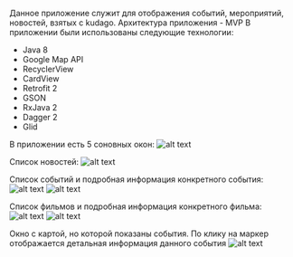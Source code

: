 Данное приложение служит для отображения событий, мероприятий, новостей, взятых с kudago. 
Архитектура приложения - MVP
В приложении были использованы следующие технологии:
  - Java 8
  - Google Map API
  - RecyclerView
  - CardView
  - Retrofit 2
  - GSON
  - RxJava 2
  - Dagger 2
  - Glid
  
В приложении есть 5 соновных окон:
![alt text](screenshots/Снимок1.JPG)​

Список новостей:
![alt text](screenshots/Снимок2.JPG)​

Список событий и подробная информация конкретного события:
![alt text](screenshots/Снимок3.JPG)​ ![alt text](screenshots/Снимок4.JPG)​

Список фильмов и подробная информация конкретного фильма:
![alt text](screenshots/Снимок5.JPG)​ ![alt text](screenshots/Снимок6.JPG)​

Окно с картой, но которой показаны события. По клику на маркер отображается детальная информация данного события
![alt text](screenshots/Снимок7.JPG)​

